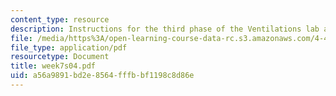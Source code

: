 ```yaml
---
content_type: resource
description: Instructions for the third phase of the Ventilations lab assignment.
file: /media/https%3A/open-learning-course-data-rc.s3.amazonaws.com/4-411-building-technology-laboratory-spring-2004/a56a9891bd2e8564fffbbf1198c8d86e_week7s04.pdf
file_type: application/pdf
resourcetype: Document
title: week7s04.pdf
uid: a56a9891-bd2e-8564-fffb-bf1198c8d86e
---
```

